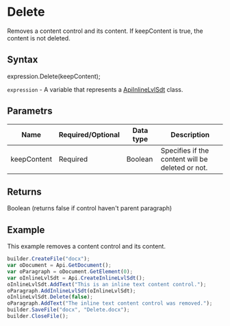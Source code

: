 # Delete

Removes a content control and its content. If keepContent is true, the content is not deleted.

## Syntax

expression.Delete(keepContent);

`expression` - A variable that represents a [ApiInlineLvlSdt](../ApiInlineLvlSdt.md) class.

## Parametrs

| **Name** | **Required/Optional** | **Data type** | **Description** |
| ------------- | ------------- | ------------- | ------------- |
| keepContent | Required | Boolean | Specifies if the content will be deleted or not. |

## Returns

Boolean (returns false if control haven't parent paragraph)

## Example

This example removes a content control and its content.

```javascript
builder.CreateFile("docx");
var oDocument = Api.GetDocument();
var oParagraph = oDocument.GetElement(0);
var oInlineLvlSdt = Api.CreateInlineLvlSdt();
oInlineLvlSdt.AddText("This is an inline text content control.");
oParagraph.AddInlineLvlSdt(oInlineLvlSdt);
oInlineLvlSdt.Delete(false);
oParagraph.AddText("The inline text content control was removed.");
builder.SaveFile("docx", "Delete.docx");
builder.CloseFile();
```